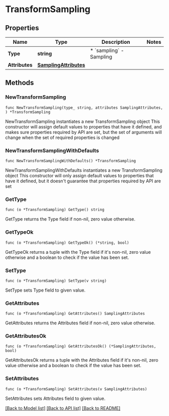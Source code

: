 # TransformSampling

## Properties

Name | Type | Description | Notes
------------ | ------------- | ------------- | -------------
**Type** | **string** | * &#x60;sampling&#x60; - Sampling | 
**Attributes** | [**SamplingAttributes**](SamplingAttributes.md) |  | 

## Methods

### NewTransformSampling

`func NewTransformSampling(type_ string, attributes SamplingAttributes, ) *TransformSampling`

NewTransformSampling instantiates a new TransformSampling object
This constructor will assign default values to properties that have it defined,
and makes sure properties required by API are set, but the set of arguments
will change when the set of required properties is changed

### NewTransformSamplingWithDefaults

`func NewTransformSamplingWithDefaults() *TransformSampling`

NewTransformSamplingWithDefaults instantiates a new TransformSampling object
This constructor will only assign default values to properties that have it defined,
but it doesn't guarantee that properties required by API are set

### GetType

`func (o *TransformSampling) GetType() string`

GetType returns the Type field if non-nil, zero value otherwise.

### GetTypeOk

`func (o *TransformSampling) GetTypeOk() (*string, bool)`

GetTypeOk returns a tuple with the Type field if it's non-nil, zero value otherwise
and a boolean to check if the value has been set.

### SetType

`func (o *TransformSampling) SetType(v string)`

SetType sets Type field to given value.


### GetAttributes

`func (o *TransformSampling) GetAttributes() SamplingAttributes`

GetAttributes returns the Attributes field if non-nil, zero value otherwise.

### GetAttributesOk

`func (o *TransformSampling) GetAttributesOk() (*SamplingAttributes, bool)`

GetAttributesOk returns a tuple with the Attributes field if it's non-nil, zero value otherwise
and a boolean to check if the value has been set.

### SetAttributes

`func (o *TransformSampling) SetAttributes(v SamplingAttributes)`

SetAttributes sets Attributes field to given value.



[[Back to Model list]](../README.md#documentation-for-models) [[Back to API list]](../README.md#documentation-for-api-endpoints) [[Back to README]](../README.md)



